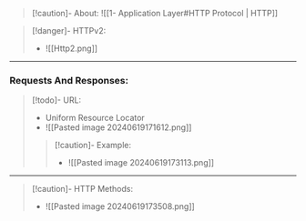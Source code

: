 >[!caution]- About:
> ![[1- Application Layer#HTTP Protocol | HTTP]]

>[!danger]- HTTPv2:
>- ![[Http2.png]]

---
### Requests And Responses:

>[!todo]- URL:
>- Uniform Resource Locator
>- ![[Pasted image 20240619171612.png]]
>
>>[!caution]- Example:
>>- ![[Pasted image 20240619173113.png]]

---

>[!caution]- HTTP Methods:
>- ![[Pasted image 20240619173508.png]]


